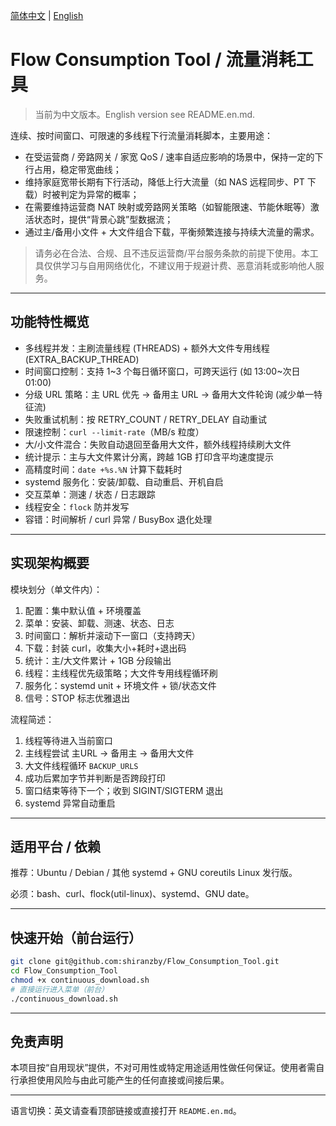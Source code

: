  [简体中文](README.md) | [English](README.en.md)

# Flow Consumption Tool / 流量消耗工具

> 当前为中文版本。English version see README.en.md.

连续、按时间窗口、可限速的多线程下行流量消耗脚本，主要用途：
- 在受运营商 / 旁路网关 / 家宽 QoS / 速率自适应影响的场景中，保持一定的下行占用，稳定带宽曲线；
- 维持家庭宽带长期有下行活动，降低上行大流量（如 NAS 远程同步、PT 下载）时被判定为异常的概率；
- 在需要维持运营商 NAT 映射或旁路网关策略（如智能限速、节能休眠等）激活状态时，提供“背景心跳”型数据流；
- 通过主/备用小文件 + 大文件组合下载，平衡频繁连接与持续大流量的需求。

> 请务必在合法、合规、且不违反运营商/平台服务条款的前提下使用。本工具仅供学习与自用网络优化，不建议用于规避计费、恶意消耗或影响他人服务。

---
## 功能特性概览
- 多线程并发：主刷流量线程 (THREADS) + 额外大文件专用线程 (EXTRA_BACKUP_THREAD)
- 时间窗口控制：支持 1~3 个每日循环窗口，可跨天运行 (如 13:00~次日01:00)
- 分级 URL 策略：主 URL 优先 -> 备用主 URL -> 备用大文件轮询 (减少单一特征流)
- 失败重试机制：按 RETRY_COUNT / RETRY_DELAY 自动重试
- 限速控制：`curl --limit-rate`（MB/s 粒度）
- 大/小文件混合：失败自动退回至备用大文件，额外线程持续刷大文件
- 统计提示：主与大文件累计分离，跨越 1GB 打印含平均速度提示
- 高精度时间：`date +%s.%N` 计算下载耗时
- systemd 服务化：安装/卸载、自动重启、开机自启
- 交互菜单：测速 / 状态 / 日志跟踪
- 线程安全：`flock` 防并发写
- 容错：时间解析 / curl 异常 / BusyBox 退化处理

---
## 实现架构概要
模块划分（单文件内）：
1. 配置：集中默认值 + 环境覆盖  
2. 菜单：安装、卸载、测速、状态、日志  
3. 时间窗口：解析并滚动下一窗口（支持跨天）  
4. 下载：封装 curl，收集大小+耗时+退出码  
5. 统计：主/大文件累计 + 1GB 分段输出  
6. 线程：主线程优先级策略；大文件专用线程循环刷  
7. 服务化：systemd unit + 环境文件 + 锁/状态文件  
8. 信号：STOP 标志优雅退出  

流程简述：
1. 线程等待进入当前窗口  
2. 主线程尝试 主URL → 备用主 → 备用大文件  
3. 大文件线程循环 `BACKUP_URLS`  
4. 成功后累加字节并判断是否跨段打印  
5. 窗口结束等待下一个；收到 SIGINT/SIGTERM 退出  
6. systemd 异常自动重启  

---
## 适用平台 / 依赖
推荐：Ubuntu / Debian / 其他 systemd + GNU coreutils Linux 发行版。

必须：bash、curl、flock(util-linux)、systemd、GNU date。

---
## 快速开始（前台运行）
```bash
git clone git@github.com:shiranzby/Flow_Consumption_Tool.git
cd Flow_Consumption_Tool
chmod +x continuous_download.sh
# 直接运行进入菜单（前台）
./continuous_download.sh
```

---
## 免责声明

本项目按“自用现状”提供，不对可用性或特定用途适用性做任何保证。使用者需自行承担使用风险与由此可能产生的任何直接或间接后果。

---
语言切换：英文请查看顶部链接或直接打开 `README.en.md`。
